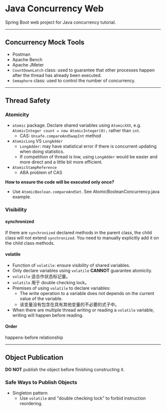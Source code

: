 # Java Concurrency Web

Spring Boot web project for Java concurrency tutorial. 

---

## Concurrency Mock Tools

- Postman
- Apache Bench
- Apache JMeter 
- `CountDownLatch` class: used to guarantee that other processes happen after the thread has already been executed.  
- `Semaphore` class: used to control the number of concurrency.

---

## Thread Safety

### Atomicity

- `atomic` package. Declare shared variables using `AtomicXXX`, e.g. `AtomicInteger count = new AtomicInteger(0);` rather than `int`. 
	- CAS: `Unsafe.compareAndSwapInt` method
- `AtomicLong` VS `LongAdder`
	- `LongAdder`: may have statistical error if there is concurrent updating when doing statistics.
	- If competition of thread is low, using `LongAdder` would be easier and more direct and a little bit more efficient.
- `AtomicStampReference` 
	- ABA problem of CAS
		
**How to ensure the code will be executed only once?** 

- Use `AtomicBoolean.compareAndSet`. See AtomicBooleanConcurrency.java example.

### Visibility

#### synchronized

If there are `synchronized` declared methods in the parent class, the child class will not extend `synchronized`. You need to manually explicitly add it on the child class methods.

#### volatile

- Function of `volatile`: ensure visibility of shared variables. 
- Only declare variables using `volatile` **CANNOT** guarantee atomicity. 
- `volatile` 适合作状态标记量。
- `volatile` 用于 double checking lock。
- Premises of using `volatile` to declare variables:
	- The write operation to a variable does not depends on the current value of the variable.
	- 该变量没有包含在具有其他变量的不必要的式子中。
- When there are multiple thread writing or reading a `volatile` variable, writing will happen before reading.

#### Order

happens-before relationship

---

## Object Publication 

**DO NOT** publish the object before finishing constructing it.

### Safe Ways to Publish Objects

- Singleton pattern
	- Use `volatile` and "double checking lock" to forbid instruction reordering.
